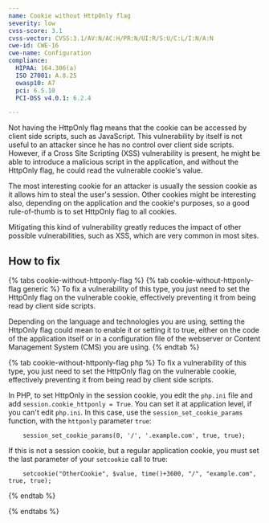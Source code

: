 ```yaml
---
name: Cookie without HttpOnly flag
severity: low
cvss-score: 3.1
cvss-vector: CVSS:3.1/AV:N/AC:H/PR:N/UI:R/S:U/C:L/I:N/A:N
cwe-id: CWE-16
cwe-name: Configuration
compliance:
  HIPAA: 164.306(a)
  ISO 27001: A.8.25
  owasp10: A7
  pci: 6.5.10
  PCI-DSS v4.0.1: 6.2.4

---            
```


Not having the HttpOnly flag means that the cookie can be accessed by client side scripts, such as JavaScript. This vulnerability by itself is not useful to an attacker since he has no control over client side scripts. However, if a Cross Site Scripting (XSS) vulnerability is present, he might be able to introduce a malicious script in the application, and without the HttpOnly flag, he could read the vulnerable cookie's value.

The most interesting cookie for an attacker is usually the session cookie as it allows him to steal the user's session. Other cookies might be interesting also, depending on the application and the cookie's purposes, so a good rule-of-thumb is to set HttpOnly flag to all cookies.

Mitigating this kind of vulnerability greatly reduces the impact of other possible vulnerabilities, such as XSS, which are very common in most sites.

## How to fix

{% tabs cookie-without-httponly-flag %}
{% tab cookie-without-httponly-flag generic %}
To fix a vulnerability of this type, you just need to set the HttpOnly flag on the vulnerable cookie, effectively preventing it from being read by client side scripts.

Depending on the language and technologies you are using, setting the HttpOnly flag could mean to enable it or setting it to true, either on the code of the application itself or in a configuration file of the webserver or Content Management System (CMS) you are using.
{% endtab %}

{% tab cookie-without-httponly-flag php %}
To fix a vulnerability of this type, you just need to set the HttpOnly flag on the vulnerable cookie, effectively preventing it from being read by client side scripts.

In PHP, to set HttpOnly in the session cookie, you edit the `php.ini` file and add `session.cookie_httponly = True`. You can set it at application level, if you can't edit `php.ini`. In this case, use the `session_set_cookie_params` function, with the `httponly` parameter `true`:

```
    session_set_cookie_params(0, '/', '.example.com', true, true); 
```

If this is not a session cookie, but a regular application cookie, you must set the last parameter of your `setcookie` call to true:

```
    setcookie("OtherCookie", $value, time()+3600, "/", "example.com", true, true);
```
{% endtab %}

{% endtabs %}
